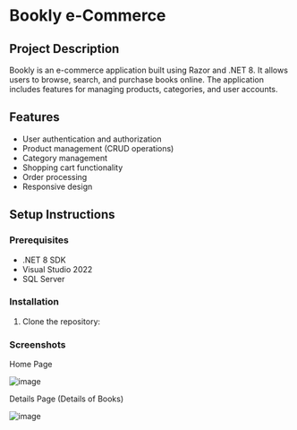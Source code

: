 # Bookly e-Commerce

## Project Description
Bookly is an e-commerce application built using Razor and .NET 8. It allows users to browse, search, and purchase books online. The application includes features for managing products, categories, and user accounts.

## Features
- User authentication and authorization
- Product management (CRUD operations)
- Category management
- Shopping cart functionality
- Order processing
- Responsive design

## Setup Instructions

### Prerequisites
- .NET 8 SDK
- Visual Studio 2022
- SQL Server

### Installation
1. Clone the repository:

### Screenshots
Home Page

![image](https://github.com/user-attachments/assets/60ca8ded-1539-4b3e-acb0-f35e2dd1d773)

Details Page (Details of Books)

![image](https://github.com/user-attachments/assets/4f966da8-bf62-4f3b-89a5-b01615be0cf4)




